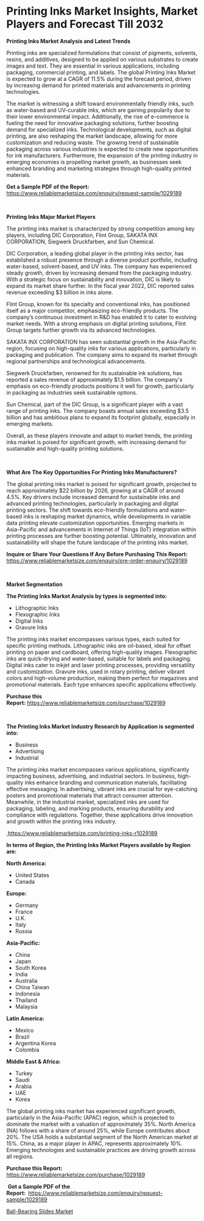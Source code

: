 <p><h1>Printing Inks Market Insights, Market Players and Forecast Till 2032</h1></p><p><strong>Printing Inks Market Analysis and Latest Trends</strong></p>
<p><p>Printing inks are specialized formulations that consist of pigments, solvents, resins, and additives, designed to be applied on various substrates to create images and text. They are essential in various applications, including packaging, commercial printing, and labels. The global Printing Inks Market is expected to grow at a CAGR of 11.5% during the forecast period, driven by increasing demand for printed materials and advancements in printing technologies.</p><p>The market is witnessing a shift toward environmentally friendly inks, such as water-based and UV-curable inks, which are gaining popularity due to their lower environmental impact. Additionally, the rise of e-commerce is fueling the need for innovative packaging solutions, further boosting demand for specialized inks. Technological developments, such as digital printing, are also reshaping the market landscape, allowing for more customization and reducing waste. The growing trend of sustainable packaging across various industries is expected to create new opportunities for ink manufacturers. Furthermore, the expansion of the printing industry in emerging economies is propelling market growth, as businesses seek enhanced branding and marketing strategies through high-quality printed materials.</p></p>
<p><strong>Get a Sample PDF of the Report:&nbsp;</strong> <a href="https://www.reliablemarketsize.com/enquiry/request-sample/1029189?utm_campaign=2307&utm_medium=2&utm_source=Github&utm_content=ia&utm_term=21032025&utm_id=printing-inks">https://www.reliablemarketsize.com/enquiry/request-sample/1029189</a></p>
<p>&nbsp;</p>
<p><strong>Printing Inks Major Market Players</strong></p>
<p><p>The printing inks market is characterized by strong competition among key players, including DIC Corporation, Flint Group, SAKATA INX CORPORATION, Siegwerk Druckfarben, and Sun Chemical. </p><p>DIC Corporation, a leading global player in the printing inks sector, has established a robust presence through a diverse product portfolio, including water-based, solvent-based, and UV inks. The company has experienced steady growth, driven by increasing demand from the packaging industry. With a strategic focus on sustainability and innovation, DIC is likely to expand its market share further. In the fiscal year 2022, DIC reported sales revenue exceeding $3 billion in inks alone.</p><p>Flint Group, known for its specialty and conventional inks, has positioned itself as a major competitor, emphasizing eco-friendly products. The company’s continuous investment in R&D has enabled it to cater to evolving market needs. With a strong emphasis on digital printing solutions, Flint Group targets further growth via its advanced technologies.</p><p>SAKATA INX CORPORATION has seen substantial growth in the Asia-Pacific region, focusing on high-quality inks for various applications, particularly in packaging and publication. The company aims to expand its market through regional partnerships and technological advancements.</p><p>Siegwerk Druckfarben, renowned for its sustainable ink solutions, has reported a sales revenue of approximately $1.5 billion. The company's emphasis on eco-friendly products positions it well for growth, particularly in packaging as industries seek sustainable options.</p><p>Sun Chemical, part of the DIC Group, is a significant player with a vast range of printing inks. The company boasts annual sales exceeding $3.5 billion and has ambitious plans to expand its footprint globally, especially in emerging markets.</p><p>Overall, as these players innovate and adapt to market trends, the printing inks market is poised for significant growth, with increasing demand for sustainable and high-quality printing solutions.</p></p>
<p>&nbsp;</p>
<p><strong>What Are The Key Opportunities For Printing Inks Manufacturers?</strong></p>
<p><p>The global printing inks market is poised for significant growth, projected to reach approximately $22 billion by 2026, growing at a CAGR of around 4.5%. Key drivers include increased demand for sustainable inks and advanced printing technologies, particularly in packaging and digital printing sectors. The shift towards eco-friendly formulations and water-based inks is reshaping market dynamics, while developments in variable data printing elevate customization opportunities. Emerging markets in Asia-Pacific and advancements in Internet of Things (IoT) integration within printing processes are further boosting potential. Ultimately, innovation and sustainability will shape the future landscape of the printing inks market.</p></p>
<p><strong>Inquire or Share Your Questions If Any Before Purchasing This Report:</strong> <a href="https://www.reliablemarketsize.com/enquiry/pre-order-enquiry/1029189?utm_campaign=2307&utm_medium=2&utm_source=Github&utm_content=ia&utm_term=21032025&utm_id=printing-inks">https://www.reliablemarketsize.com/enquiry/pre-order-enquiry/1029189</a></p>
<p>&nbsp;</p>
<p><strong>Market Segmentation</strong></p>
<p><strong>The Printing Inks Market Analysis by types is segmented into:</strong></p>
<p><ul><li>Lithographic Inks</li><li>Flexographic Inks</li><li>Digital Inks</li><li>Gravure Inks</li></ul></p>
<p><p>The printing inks market encompasses various types, each suited for specific printing methods. Lithographic inks are oil-based, ideal for offset printing on paper and cardboard, offering high-quality images. Flexographic inks are quick-drying and water-based, suitable for labels and packaging. Digital inks cater to inkjet and laser printing processes, providing versatility and customization. Gravure inks, used in rotary printing, deliver vibrant colors and high-volume production, making them perfect for magazines and promotional materials. Each type enhances specific applications effectively.</p></p>
<p><strong>Purchase this Report:&nbsp;</strong><a href="https://www.reliablemarketsize.com/purchase/1029189?utm_campaign=2307&utm_medium=2&utm_source=Github&utm_content=ia&utm_term=21032025&utm_id=printing-inks">https://www.reliablemarketsize.com/purchase/1029189</a></p>
<p>&nbsp;</p>
<p><strong>The Printing Inks Market Industry Research by Application is segmented into:</strong></p>
<p><ul><li>Business</li><li>Advertising</li><li>Industrial</li></ul></p>
<p><p>The printing inks market encompasses various applications, significantly impacting business, advertising, and industrial sectors. In business, high-quality inks enhance branding and communication materials, facilitating effective messaging. In advertising, vibrant inks are crucial for eye-catching posters and promotional materials that attract consumer attention. Meanwhile, in the industrial market, specialized inks are used for packaging, labeling, and marking products, ensuring durability and compliance with regulations. Together, these applications drive innovation and growth within the printing inks industry.</p></p>
<p><a href="https://www.reliablemarketsize.com/printing-inks-r1029189?utm_campaign=2307&utm_medium=2&utm_source=Github&utm_content=ia&utm_term=21032025&utm_id=printing-inks">&nbsp;https://www.reliablemarketsize.com/printing-inks-r1029189</a></p>
<p><strong>In terms of Region, the Printing Inks Market Players available by Region are:</strong></p>
<p>
    <p> <strong> North America: </strong>
        <ul>
            <li>United States</li>
            <li>Canada</li>
        </ul>
        </p> 
    <p> <strong> Europe: </strong>
        <ul>
            <li>Germany</li>
            <li>France</li>
            <li>U.K.</li>
            <li>Italy</li>
            <li>Russia</li>
        </ul>
        </p> 
    <p> <strong> Asia-Pacific: </strong>
        <ul>
            <li>China</li>
            <li>Japan</li>
            <li>South Korea</li>
            <li>India</li>
            <li>Australia</li>
            <li>China Taiwan</li>
            <li>Indonesia</li>
            <li>Thailand</li>
            <li>Malaysia</li>
        </ul>
        </p> 
    <p> <strong> Latin America: </strong>
        <ul>
            <li>Mexico</li>
            <li>Brazil</li>
            <li>Argentina Korea</li>
            <li>Colombia</li>
        </ul>
        </p> 
    <p> <strong> Middle East & Africa: </strong>
        <ul>
            <li>Turkey</li>
            <li>Saudi</li>
            <li>Arabia</li>
            <li>UAE</li>
            <li>Korea</li>
        </ul>
    </p>
    </p>
<p><p>The global printing inks market has experienced significant growth, particularly in the Asia-Pacific (APAC) region, which is projected to dominate the market with a valuation of approximately 35%. North America (NA) follows with a share of around 25%, while Europe contributes about 20%. The USA holds a substantial segment of the North American market at 15%. China, as a major player in APAC, represents approximately 10%. Emerging technologies and sustainable practices are driving growth across all regions.</p></p>
<p><strong>Purchase this Report: </strong><a href="https://www.reliablemarketsize.com/purchase/1029189?utm_campaign=2307&utm_medium=2&utm_source=Github&utm_content=ia&utm_term=21032025&utm_id=printing-inks">https://www.reliablemarketsize.com/purchase/1029189</a></p>
<p>&nbsp;<strong>Get a Sample PDF of the Report:&nbsp;&nbsp;</strong><a href="https://www.reliablemarketsize.com/enquiry/request-sample/1029189?utm_campaign=2307&utm_medium=2&utm_source=Github&utm_content=ia&utm_term=21032025&utm_id=printing-inks">https://www.reliablemarketsize.com/enquiry/request-sample/1029189</a></p>
<p><strong></strong></p>
<p><p><a href="https://github.com/wynonachirei9/Market-Research-Report-List-1/blob/main/ball-bearing-slides-market.md?utm_campaign=2307&utm_medium=2&utm_source=Github&utm_content=ia&utm_term=21032025&utm_id=printing-inks">Ball-Bearing Slides Market</a></p></p>